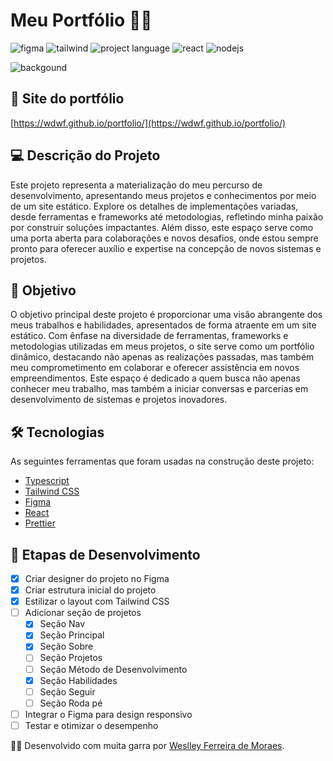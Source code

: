 # Meu Portfólio 👨‍💻

![figma](https://img.shields.io/badge/Figma-F24E1E?style=for-the-badge&logo=figma&logoColor=white)
![tailwind](https://img.shields.io/badge/Tailwind_CSS-38B2AC?style=for-the-badge&logo=tailwind-css&logoColor=white)
![project language](https://img.shields.io/badge/TypeScript-007ACC?style=for-the-badge&logo=typescript&logoColor=white)
![react](https://img.shields.io/badge/React-20232A?style=for-the-badge&logo=react&logoColor=61DAFB)
![nodejs](https://img.shields.io/badge/Node%20js-339933?style=for-the-badge&logo=nodedotjs&logoColor=white)

![backgound](https://github.com/wdwf/portfolio/assets/28903617/e08ab4c0-ea6a-4c10-9a99-3df2d2652213)

## 🌌 Site do portfólio 
[https://wdwf.github.io/portfolio/](https://wdwf.github.io/portfolio/)

## 💻 Descrição do Projeto

Este projeto representa a materialização do meu percurso de desenvolvimento, apresentando meus projetos e conhecimentos por meio de um site estático. Explore os detalhes de implementações variadas, desde ferramentas e frameworks até metodologias, refletindo minha paixão por construir soluções impactantes. Além disso, este espaço serve como uma porta aberta para colaborações e novos desafios, onde estou sempre pronto para oferecer auxílio e expertise na concepção de novos sistemas e projetos.

## 🚀 Objetivo

O objetivo principal deste projeto é proporcionar uma visão abrangente dos meus trabalhos e habilidades, apresentados de forma atraente em um site estático. Com ênfase na diversidade de ferramentas, frameworks e metodologias utilizadas em meus projetos, o site serve como um portfólio dinâmico, destacando não apenas as realizações passadas, mas também meu comprometimento em colaborar e oferecer assistência em novos empreendimentos. Este espaço é dedicado a quem busca não apenas conhecer meu trabalho, mas também a iniciar conversas e parcerias em desenvolvimento de sistemas e projetos inovadores.

## 🛠 Tecnologias

As seguintes ferramentas que foram usadas na construção deste projeto:

- [Typescript](https://www.typescriptlang.org/)
- [Tailwind CSS](https://tailwindcss.com/)
- [Figma](https://www.figma.com/)
- [React](https://react.dev/)
- [Prettier](https://prettier.io/)

## 🧭 Etapas de Desenvolvimento

- [x] Criar designer do projeto no Figma
- [x] Criar estrutura inicial do projeto
- [x] Estilizar o layout com Tailwind CSS
- [ ] Adicionar seção de projetos
  - [x] Seção Nav
  - [x] Seção Principal
  - [x] Seção Sobre
  - [ ] Seção Projetos
  - [ ] Seção Método de Desenvolvimento
  - [x] Seção Habilidades
  - [ ] Seção Seguir
  - [ ] Seção Roda pé
- [ ] Integrar o Figma para design responsivo
- [ ] Testar e otimizar o desempenho

👨‍💻 Desenvolvido com muita garra por [Weslley Ferreira de Moraes](https://www.linkedin.com/in/weslleyferreira/).
